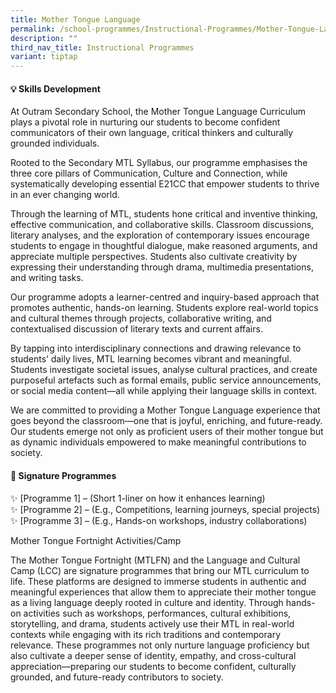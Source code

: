 ```yaml
---
title: Mother Tongue Language
permalink: /school-programmes/Instructional-Programmes/Mother-Tongue-Language/
description: ""
third_nav_title: Instructional Programmes
variant: tiptap
---
```

<h4>💡 Skills Development</h4>
<p>At Outram Secondary School, the Mother Tongue Language Curriculum plays
a pivotal role in nurturing our students to become confident communicators
of their own language, critical thinkers and culturally grounded individuals.</p>
<p>Rooted to the Secondary MTL Syllabus, our programme emphasises the three
core pillars of Communication, Culture and Connection, while systematically
developing essential E21CC that empower students to thrive in an ever changing
world.</p>
<p>Through the learning of MTL, students hone critical and inventive thinking,
effective communication, and collaborative skills. Classroom discussions,
literary analyses, and the exploration of contemporary issues encourage
students to engage in thoughtful dialogue, make reasoned arguments, and
appreciate multiple perspectives. Students also cultivate creativity by
expressing their understanding through drama, multimedia presentations,
and writing tasks.</p>
<p>Our programme adopts a learner-centred and inquiry-based approach that
promotes authentic, hands-on learning. Students explore real-world topics
and cultural themes through projects, collaborative writing, and contextualised
discussion of literary texts and current affairs.</p>
<p>By tapping into interdisciplinary connections and drawing relevance to
students’ daily lives, MTL learning becomes vibrant and meaningful. Students
investigate societal issues, analyse cultural practices, and create purposeful
artefacts such as formal emails, public service announcements, or social
media content—all while applying their language skills in context.</p>
<p>We are committed to providing a Mother Tongue Language experience that
goes beyond the classroom—one that is joyful, enriching, and future-ready.
Our students emerge not only as proficient users of their mother tongue
but as dynamic individuals empowered to make meaningful contributions to
society.</p>
<h4>🚀 Signature Programmes </h4>
<p>✨ [Programme 1] – (Short 1-liner on how it enhances learning)
<br>✨ [Programme 2] – (E.g., Competitions, learning journeys, special projects)
<br>✨ [Programme 3] – (E.g., Hands-on workshops, industry collaborations)</p>
<p>Mother Tongue Fortnight Activities/Camp</p>
<p>The Mother Tongue Fortnight (MTLFN) and the Language and Cultural Camp
(LCC) are signature programmes that bring our MTL curriculum to life. These
platforms are designed to immerse students in authentic and meaningful
experiences that allow them to appreciate their mother tongue as a living
language deeply rooted in culture and identity. Through hands-on activities
such as workshops, performances, cultural exhibitions, storytelling, and
drama, students actively use their MTL in real-world contexts while engaging
with its rich traditions and contemporary relevance. These programmes not
only nurture language proficiency but also cultivate a deeper sense of
identity, empathy, and cross-cultural appreciation—preparing our students
to become confident, culturally grounded, and future-ready contributors
to society.</p>
<p></p>